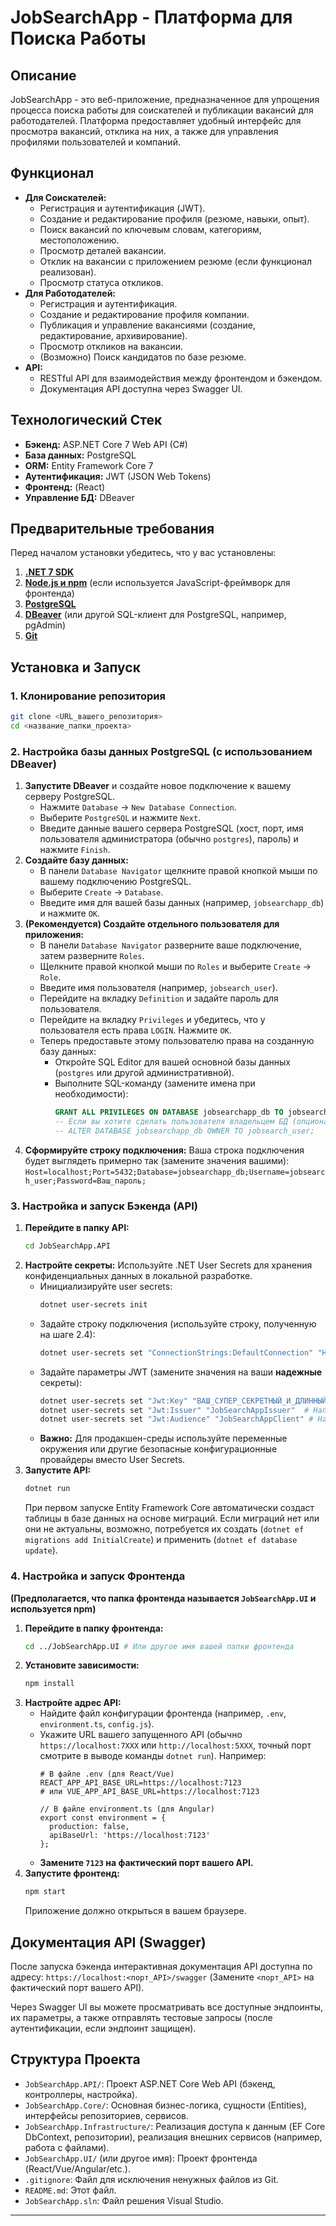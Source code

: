  # JobSearchApp - Платформа для Поиска Работы

## Описание

JobSearchApp - это веб-приложение, предназначенное для упрощения процесса поиска работы для соискателей и публикации вакансий для работодателей. Платформа предоставляет удобный интерфейс для просмотра вакансий, отклика на них, а также для управления профилями пользователей и компаний.

## Функционал

*   **Для Соискателей:**
    *   Регистрация и аутентификация (JWT).
    *   Создание и редактирование профиля (резюме, навыки, опыт).
    *   Поиск вакансий по ключевым словам, категориям, местоположению.
    *   Просмотр деталей вакансии.
    *   Отклик на вакансии с приложением резюме (если функционал реализован).
    *   Просмотр статуса откликов.
*   **Для Работодателей:**
    *   Регистрация и аутентификация.
    *   Создание и редактирование профиля компании.
    *   Публикация и управление вакансиями (создание, редактирование, архивирование).
    *   Просмотр откликов на вакансии.
    *   (Возможно) Поиск кандидатов по базе резюме.
*   **API:**
    *   RESTful API для взаимодействия между фронтендом и бэкендом.
    *   Документация API доступна через Swagger UI.

## Технологический Стек

*   **Бэкенд:** ASP.NET Core 7 Web API (C#)
*   **База данных:** PostgreSQL
*   **ORM:** Entity Framework Core 7
*   **Аутентификация:** JWT (JSON Web Tokens)
*   **Фронтенд:** (React)
*   **Управление БД:** DBeaver

## Предварительные требования

Перед началом установки убедитесь, что у вас установлены:

1.  **[.NET 7 SDK](https://dotnet.microsoft.com/download/dotnet/7.0)**
2.  **[Node.js и npm](https://nodejs.org/)** (если используется JavaScript-фреймворк для фронтенда)
3.  **[PostgreSQL](https://www.postgresql.org/download/)**
4.  **[DBeaver](https://dbeaver.io/download/)** (или другой SQL-клиент для PostgreSQL, например, pgAdmin)
5.  **[Git](https://git-scm.com/downloads)**

## Установка и Запуск

### 1. Клонирование репозитория

```bash
git clone <URL_вашего_репозитория>
cd <название_папки_проекта>
```

### 2. Настройка базы данных PostgreSQL (с использованием DBeaver)

1.  **Запустите DBeaver** и создайте новое подключение к вашему серверу PostgreSQL.
    *   Нажмите `Database` -> `New Database Connection`.
    *   Выберите `PostgreSQL` и нажмите `Next`.
    *   Введите данные вашего сервера PostgreSQL (хост, порт, имя пользователя администратора (обычно `postgres`), пароль) и нажмите `Finish`.
2.  **Создайте базу данных:**
    *   В панели `Database Navigator` щелкните правой кнопкой мыши по вашему подключению PostgreSQL.
    *   Выберите `Create` -> `Database`.
    *   Введите имя для вашей базы данных (например, `jobsearchapp_db`) и нажмите `OK`.
3.  **(Рекомендуется) Создайте отдельного пользователя для приложения:**
    *   В панели `Database Navigator` разверните ваше подключение, затем разверните `Roles`.
    *   Щелкните правой кнопкой мыши по `Roles` и выберите `Create` -> `Role`.
    *   Введите имя пользователя (например, `jobsearch_user`).
    *   Перейдите на вкладку `Definition` и задайте пароль для пользователя.
    *   Перейдите на вкладку `Privileges` и убедитесь, что у пользователя есть права `LOGIN`. Нажмите `OK`.
    *   Теперь предоставьте этому пользователю права на созданную базу данных:
        *   Откройте SQL Editor для вашей основной базы данных (`postgres` или другой административной).
        *   Выполните SQL-команду (замените имена при необходимости):
            ```sql
            GRANT ALL PRIVILEGES ON DATABASE jobsearchapp_db TO jobsearch_user;
            -- Если вы хотите сделать пользователя владельцем БД (опционально):
            -- ALTER DATABASE jobsearchapp_db OWNER TO jobsearch_user;
            ```
4.  **Сформируйте строку подключения:**
    Ваша строка подключения будет выглядеть примерно так (замените значения вашими):
    `Host=localhost;Port=5432;Database=jobsearchapp_db;Username=jobsearch_user;Password=Ваш_пароль;`

### 3. Настройка и запуск Бэкенда (API)

1.  **Перейдите в папку API:**
    ```bash
    cd JobSearchApp.API
    ```
2.  **Настройте секреты:**
    Используйте .NET User Secrets для хранения конфиденциальных данных в локальной разработке.
    *   Инициализируйте user secrets:
        ```bash
        dotnet user-secrets init
        ```
    *   Задайте строку подключения (используйте строку, полученную на шаге 2.4):
        ```bash
        dotnet user-secrets set "ConnectionStrings:DefaultConnection" "Host=localhost;Port=5432;Database=jobsearchapp_db;Username=jobsearch_user;Password=Ваш_пароль;"
        ```
    *   Задайте параметры JWT (замените значения на ваши **надежные** секреты):
        ```bash
        dotnet user-secrets set "Jwt:Key" "ВАШ_СУПЕР_СЕКРЕТНЫЙ_И_ДЛИННЫЙ_КЛЮЧ_ДЛЯ_ПОДПИСИ_JWT"
        dotnet user-secrets set "Jwt:Issuer" "JobSearchAppIssuer"  # Например
        dotnet user-secrets set "Jwt:Audience" "JobSearchAppClient" # Например
        ```
    *   **Важно:** Для продакшен-среды используйте переменные окружения или другие безопасные конфигурационные провайдеры вместо User Secrets.
3.  **Запустите API:**
    ```bash
    dotnet run
    ```
    При первом запуске Entity Framework Core автоматически создаст таблицы в базе данных на основе миграций. Если миграций нет или они не актуальны, возможно, потребуется их создать (`dotnet ef migrations add InitialCreate`) и применить (`dotnet ef database update`).

### 4. Настройка и запуск Фронтенда

**(Предполагается, что папка фронтенда называется `JobSearchApp.UI` и используется npm)**

1.  **Перейдите в папку фронтенда:**
    ```bash
    cd ../JobSearchApp.UI # Или другое имя вашей папки фронтенда
    ```
2.  **Установите зависимости:**
    ```bash
    npm install
    ```
3.  **Настройте адрес API:**
    *   Найдите файл конфигурации фронтенда (например, `.env`, `environment.ts`, `config.js`).
    *   Укажите URL вашего запущенного API (обычно `https://localhost:7XXX` или `http://localhost:5XXX`, точный порт смотрите в выводе команды `dotnet run`). Например:
        ```
        # В файле .env (для React/Vue)
        REACT_APP_API_BASE_URL=https://localhost:7123
        # или VUE_APP_API_BASE_URL=https://localhost:7123

        // В файле environment.ts (для Angular)
        export const environment = {
          production: false,
          apiBaseUrl: 'https://localhost:7123'
        };
        ```
    *   **Замените `7123` на фактический порт вашего API.**
4.  **Запустите фронтенд:**
    ```bash
    npm start
    ```
    Приложение должно открыться в вашем браузере.

## Документация API (Swagger)

После запуска бэкенда интерактивная документация API доступна по адресу:
`https://localhost:<порт_API>/swagger`
(Замените `<порт_API>` на фактический порт вашего API).

Через Swagger UI вы можете просматривать все доступные эндпоинты, их параметры, а также отправлять тестовые запросы (после аутентификации, если эндпоинт защищен).

## Структура Проекта

*   `JobSearchApp.API/`: Проект ASP.NET Core Web API (бэкенд, контроллеры, настройка).
*   `JobSearchApp.Core/`: Основная бизнес-логика, сущности (Entities), интерфейсы репозиториев, сервисов.
*   `JobSearchApp.Infrastructure/`: Реализация доступа к данным (EF Core DbContext, репозитории), реализация внешних сервисов (например, работа с файлами).
*   `JobSearchApp.UI/` (или другое имя): Проект фронтенда (React/Vue/Angular/etc.).
*   `.gitignore`: Файл для исключения ненужных файлов из Git.
*   `README.md`: Этот файл.
*   `JobSearchApp.sln`: Файл решения Visual Studio.

---
